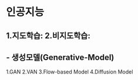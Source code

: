 # 인공지능

## 1.지도학습:    2.비지도학습:

##  - 생성모델(Generative-Model)    
  1.GAN  2.VAN  3.Flow-based Model  4.Diffusion Model  
